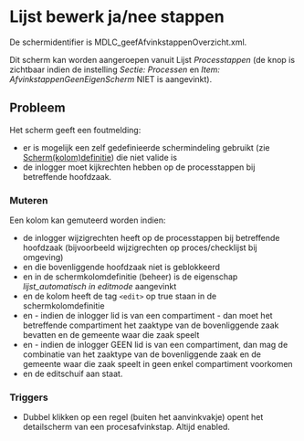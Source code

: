 # Lijst bewerk ja/nee stappen

De schermidentifier is MDLC_geefAfvinkstappenOverzicht.xml.

Dit scherm kan worden aangeroepen vanuit Lijst _Processtappen_ (de knop is zichtbaar indien de instelling _Sectie: Processen_ en _Item: AfvinkstappenGeenEigenScherm_ NIET is aangevinkt).

## Probleem

Het scherm geeft een foutmelding:

- er is mogelijk een zelf gedefinieerde schermindeling gebruikt (zie [Scherm(kolom)definitie](/instellen_inrichten/schermdefinitie/README.md)) die niet valide is
- de inlogger moet kijkrechten hebben op de processtappen bij betreffende hoofdzaak.

### Muteren

Een kolom kan gemuteerd worden indien:

- de inlogger wijzigrechten heeft op de processtappen bij betreffende hoofdzaak (bijvoorbeeld wijzigrechten op proces/checklijst bij omgeving)
- en die bovenliggende hoofdzaak niet is geblokkeerd
- en in de schermkolomdefinitie (beheer) is de eigenschap _lijst_automatisch in editmode_ aangevinkt
- en de kolom heeft de tag `<edit>` op true staan in de schermkolomdefinitie
- en - indien de inlogger lid is van een compartiment - dan moet het betreffende compartiment het zaaktype van de bovenliggende zaak bevatten en de gemeente waar die zaak speelt
- en - indien de inlogger GEEN lid is van een compartiment, dan mag de combinatie van het zaaktype van de bovenliggende zaak en de gemeente waar die zaak speelt in geen enkel compartiment voorkomen
- en de editschuif aan staat.

### Triggers

- Dubbel klikken op een regel (buiten het aanvinkvakje) opent het detailscherm van een procesafvinkstap. Altijd enabled.
